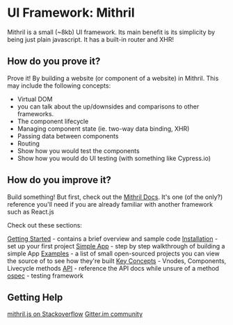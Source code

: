 # UI Framework: Mithril

Mithril is a small (~8kb) UI framework. Its main benefit is its simplicity by being just plain javascript. It has a built-in router and XHR!

## How do you prove it?

Prove it! By building a website (or component of a website) in Mithril. This may include the following concepts:

- Virtual DOM
- you can talk about the up/downsides and comparisons to other frameworks.
- The component lifecycle
- Managing component state (ie. two-way data binding, XHR)
- Passing data between components
- Routing
- Show how you would test the components
- Show how you would do UI testing (with something like Cypress.io)

## How do you improve it?

Build something! But first, check out the [Mithril Docs](https://mithril.js.org/). It's one (of the only?) reference you'll need if you are already familiar with another framework such as React.js

Check out these sections:

[Getting Started](https://mithril.js.org/index.html#getting-started) - contains a brief overview and sample code
[Installation](https://mithril.js.org/installation.html) - set up your first project
[Simple App](https://mithril.js.org/simple-application.html) - step by step walkthrough of building a simple App
[Examples](https://mithril.js.org/examples.html) - a list of small open-sourced projects you can view the source of to see how they're built
[Key Concepts](https://mithril.js.org/vnodes.html) - Vnodes, Components, Livecycle methods
[API](https://mithril.js.org/api.html) - reference the API docs while unsure of a method
[ospec](https://github.com/MithrilJS/mithril.js/tree/master/ospec) - testing framework


## Getting Help

[mithril.js on Stackoverflow](https://stackoverflow.com/questions/tagged/mithril.js)
[Gitter.im community](https://gitter.im/mithriljs/mithril.js)

